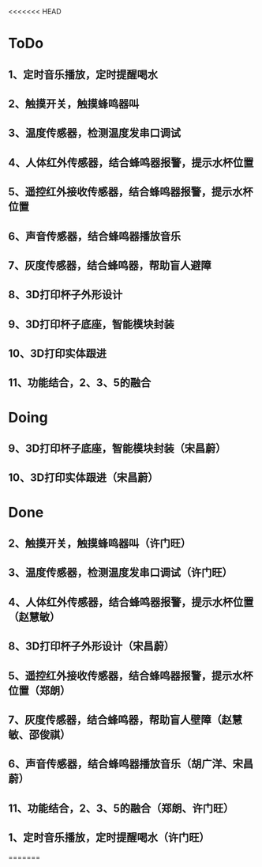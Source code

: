<<<<<<< HEAD
# ToDo

## 1、定时音乐播放，定时提醒喝水

## 2、触摸开关，触摸蜂鸣器叫

## 3、温度传感器，检测温度发串口调试

## 4、人体红外传感器，结合蜂鸣器报警，提示水杯位置

## 5、遥控红外接收传感器，结合蜂鸣器报警，提示水杯位置

## 6、声音传感器，结合蜂鸣器播放音乐

## 7、灰度传感器，结合蜂鸣器，帮助盲人避障

## 8、3D打印杯子外形设计

## 9、3D打印杯子底座，智能模块封装

## 10、3D打印实体跟进

## 11、功能结合，2、3、5的融合

# Doing

## 9、3D打印杯子底座，智能模块封装（宋昌蔚）

## 10、3D打印实体跟进（宋昌蔚）



# Done

## 2、触摸开关，触摸蜂鸣器叫（许门旺）

## 3、温度传感器，检测温度发串口调试（许门旺）

## 4、人体红外传感器，结合蜂鸣器报警，提示水杯位置（赵慧敏）

## 8、3D打印杯子外形设计（宋昌蔚）

## 5、遥控红外接收传感器，结合蜂鸣器报警，提示水杯位置（郑朗）

## 7、灰度传感器，结合蜂鸣器，帮助盲人壁障（赵慧敏、邵俊祺）

## 6、声音传感器，结合蜂鸣器播放音乐（胡广洋、宋昌蔚）

## 11、功能结合，2、3、5的融合（郑朗、许门旺）

## 1、定时音乐播放，定时提醒喝水（许门旺）

=======
